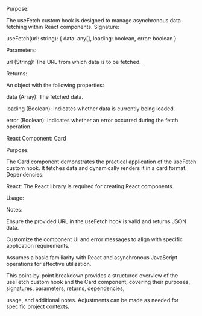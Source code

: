 Purpose:

The useFetch custom hook is designed to manage asynchronous data fetching within React components.
Signature:


useFetch(url: string): { data: any[], loading: boolean, error: boolean }

Parameters:

url (String): The URL from which data is to be fetched.

Returns:

An object with the following properties:

data (Array): The fetched data.

loading (Boolean): Indicates whether data is currently being loaded.

error (Boolean): Indicates whether an error occurred during the fetch operation.

React Component: Card

Purpose:

The Card component demonstrates the practical application of the useFetch custom hook. It fetches data and dynamically renders it in a card format.
Dependencies:

React: The React library is required for creating React components.

Usage:

<Card />

Notes:

Ensure the provided URL in the useFetch hook is valid and returns JSON data.

Customize the component UI and error messages to align with specific application requirements.

Assumes a basic familiarity with React and asynchronous JavaScript operations for effective utilization.

This point-by-point breakdown provides a structured overview of the useFetch custom hook and the Card component, covering their purposes, signatures, parameters, returns, dependencies, 

usage, and additional notes. Adjustments can be made as needed for specific project contexts.





